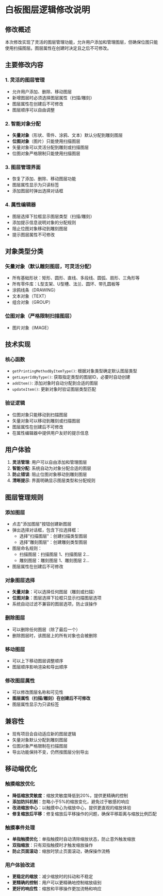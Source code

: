 # 白板图层逻辑修改说明

## 修改概述

本次修改实现了灵活的图层管理功能，允许用户添加和管理图层，但确保位图只能使用扫描图层。图层属性在创建时决定且之后不可修改。

## 主要修改内容

### 1. 灵活的图层管理
- 允许用户添加、删除、移动图层
- 新增图层时必须选择图层属性（扫描/雕刻）
- 图层属性在创建后不可修改
- 图层顺序可以自由调整

### 2. 智能对象分配
- **矢量对象**（形状、零件、涂鸦、文本）默认分配到雕刻图层
- **位图对象**（图片）只能使用扫描图层
- 矢量对象可以灵活分配到雕刻或扫描图层
- 位图对象严格限制只能使用扫描图层

### 3. 图层管理界面
- 恢复了添加、删除、移动图层功能
- 图层属性显示为只读标签
- 添加图层时弹出选择对话框

### 4. 属性编辑器
- 图层选择下拉框显示图层类型（扫描/雕刻）
- 添加提示信息说明对象的分配规则
- 阻止位图对象移动到雕刻图层
- 提示图层属性不可修改

## 对象类型分类

### 矢量对象（默认雕刻图层，可灵活分配）
- 所有基础形状：矩形、圆形、直线、多段线、圆弧、扇形、三角形等
- 所有零件库：L型支架、U型槽、法兰、圆环、带孔圆板等
- 涂鸦线条（DRAWING）
- 文本对象（TEXT）
- 组合对象（GROUP）

### 位图对象（严格限制扫描图层）
- 图片对象（IMAGE）

## 技术实现

### 核心函数
- `getPrintingMethodByItemType()`: 根据对象类型确定默认图层类型
- `getLayerIdByType()`: 获取指定类型的图层ID，必要时自动创建
- `addItem()`: 添加对象时自动分配到合适的图层
- `updateItem()`: 更新对象时验证图层类型匹配

### 验证逻辑
- 位图对象只能移动到扫描图层
- 矢量对象可以移动到雕刻或扫描图层
- 图层属性在创建后不可修改
- 在属性编辑器中提供用户友好的提示信息

## 用户体验

1. **灵活管理**: 用户可以自由添加和管理图层
2. **智能分配**: 系统自动为对象分配合适的图层
3. **防止错误**: 阻止位图对象移动到雕刻图层
4. **清晰提示**: 界面明确显示图层类型和分配规则

## 图层管理规则

### 添加图层
- 点击"添加图层"按钮创建新图层
- 弹出选择对话框，包含下拉选择框：
  - 选择"扫描图层"：创建扫描类型图层
  - 选择"雕刻图层"：创建雕刻类型图层
- 图层命名规则：
  - 扫描图层：扫描图层 1、扫描图层 2...
  - 雕刻图层：雕刻图层 1、雕刻图层 2...
- 图层属性在创建后不可修改

### 对象图层选择
- **矢量对象**：可以选择任何图层（雕刻或扫描）
- **位图对象**：图层选择下拉框只显示扫描图层选项
- 系统自动过滤不兼容的图层选项，防止误操作

### 删除图层
- 可以删除任何图层（除了最后一个）
- 删除图层时，该图层上的所有对象也会被删除

### 移动图层
- 可以上下移动图层调整顺序
- 图层顺序影响渲染和导出顺序

### 修改图层属性
- 可以修改图层名称和可见性
- **图层属性（扫描/雕刻）在创建后不可修改**
- 图层属性显示为只读标签

## 兼容性

- 现有项目会自动适应新的图层逻辑
- 矢量对象默认分配到雕刻图层
- 位图对象严格限制在扫描图层
- 导出功能保持不变，仍然按图层分别导出

## 移动端优化

### 触摸缩放优化
- **降低缩放灵敏度**：缩放灵敏度降低到20%，提供更精确的控制
- **添加防抖机制**：忽略小于5%的缩放变化，避免过于敏感的响应
- **改进缩放中心**：以触摸中心为缩放中心，提供更直观的缩放体验
- **修复缩放后平移**：修复缩放后平移操作的问题，确保平移距离与缩放比例匹配

### 触摸事件处理
- **单指触摸优化**：单指触摸时自动清除缩放状态，防止意外触发缩放
- **双指缩放**：只有双指触摸时才触发缩放操作
- **防止页面滚动**：缩放时禁止页面滚动，确保操作流畅

### 用户体验改进
- **更稳定的缩放**：减少缩放时的抖动和不稳定
- **更精确的控制**：用户可以更精确地控制缩放级别
- **更好的响应性**：缩放和平移操作更加流畅和响应 